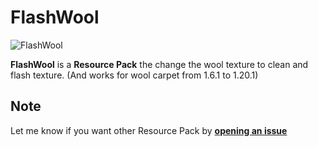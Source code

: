 # FlashWool

![FlashWool](https://github.com/Kyrianow/FlashWool/assets/65503617/e286b761-aca0-4491-a7a2-ce331bad8bb4)

**FlashWool** is a **Resource Pack** the change the wool texture to clean and flash texture.
(And works for wool carpet from 1.6.1 to 1.20.1)

## Note

Let me know if you want other Resource Pack by **<a href="https://github.com/Kyrianow/WobblyHearts/issues" target="_blank">opening an issue**
